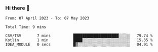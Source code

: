 ### Hi there 👋

<!--START_SECTION:waka-->

```text
From: 07 April 2023 - To: 07 May 2023

Total Time: 9 mins

CSV/TSV       7 mins          ████████████████████░░░░░   79.74 %
Kotlin        1 min           ████░░░░░░░░░░░░░░░░░░░░░   15.35 %
IDEA_MODULE   0 secs          █▒░░░░░░░░░░░░░░░░░░░░░░░   04.91 %
```

<!--END_SECTION:waka-->

<!--
**jaimesalcedo1/jaimesalcedo1** is a ✨ _special_ ✨ repository because its `README.md` (this file) appears on your GitHub profile.

Here are some ideas to get you started:

- 🔭 I’m currently working on ...
- 🌱 I’m currently learning ...
- 👯 I’m looking to collaborate on ...
- 🤔 I’m looking for help with ...
- 💬 Ask me about ...
- 📫 How to reach me: ...
- 😄 Pronouns: ...
- ⚡ Fun fact: ...
-->
